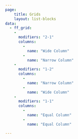 ```yaml
---
page:
    title: Grids
    layout: list-blocks
data:
  - ff_grid:
    -
      modifiers: "2-1"
      columns:
        -
          name: "Wide Column"
        -
          name: "Narrow Column"
    -
      modifiers: "1-2"
      columns:
        -
          name: "Narrow Column"
        -
          name: "Wide Column"
    -
      modifiers: "1-1"
      columns:
        -
          name: "Equal Column"
        -
          name: "Equal Column"

---
```

